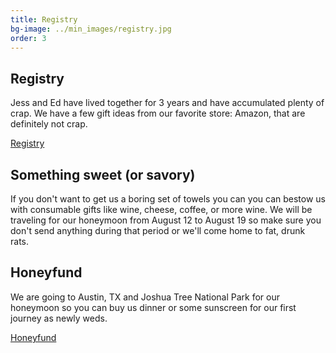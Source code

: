 ```yaml
---
title: Registry
bg-image: ../min_images/registry.jpg
order: 3
---
```


##  Registry
Jess and Ed have lived together for 3 years and have accumulated plenty of crap. We have a few gift ideas from our favorite store: Amazon, that are definitely not crap.

[Registry](https://www.amazon.com/wedding/share/jessanded)

##  Something sweet (or savory)
If you don't want to get us a boring set of towels you can you can bestow us with consumable gifts like wine, cheese, coffee, or more wine.  We will be traveling for our honeymoon from August 12 to August 19 so make sure you don't send anything during that period or we'll come home to fat, drunk rats.

## Honeyfund

We are going to Austin, TX and Joshua Tree National Park for our honeymoon so you can buy us dinner or some sunscreen for our first journey as newly weds.

[Honeyfund](https://paypal.me/jessanded)
